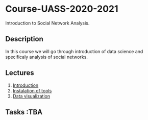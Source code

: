 # Course-UASS-2020-2021
Introduction to Social Network Analysis.

## Description
In this course we will go through introduction of data science and specificaly analysis of social networks.

## Lectures 
1. [Introduction](/lectures/lecture1.md) 
1. [Instalation of tools](/lectures/lecture2.md) 
1. [Data visualization](/lectures/lecture3/readme.md) 

## Tasks :TBA

